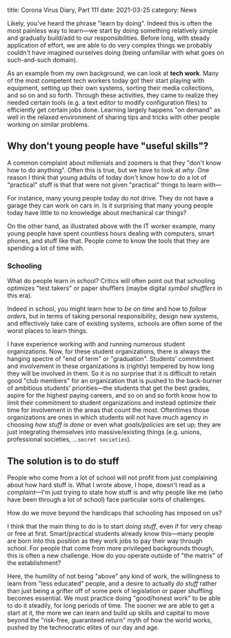 title: Corona Virus Diary, Part 111
date: 2021-03-25
category: News

Likely, you've heard the phrase "learn by doing". Indeed this is often the most
painless way to learn&mdash;we start by doing something relatively simple and
gradually build/add to our responsibilities. Before long, with steady
application of effort, we are able to do very complex things we probably
couldn't have imagined ourselves doing (being unfamiliar with what goes on
such-and-such domain).

As an example from my own background, we can look at **tech work**. Many of the
most competent tech workers today got their start playing with equipment,
setting up their own systems, sorting their media collections, and so on and so
forth. Through these activities, they came to realize they needed certain tools
(e.g. a text editor to modify configuration files) to efficiently get certain
jobs done. Learning largely happens "on demand" as well in the relaxed
environment of sharing tips and tricks with other people working on similar
problems.

Why don't young people have "useful skills"?
--------------------------------------------

A common complaint about millenials and zoomers is that they "don't know how to
do anything". Often this is true, but we have to look at *why*. One reason I
think that young adults of today don't know how to do a lot of "practical"
stuff is that that were not given "practical" things to learn with&mdash;

For instance, many young people today do not drive. They do not have a garage
they can work on cars in. Is it surprising that many young people today have
little to no knowledge about mechanical car things?

On the other hand, as illustrated above with the IT worker example, many young
people have spent countless hours dealing with computers, smart phones, and
stuff like that. People come to know the tools that they are spending a lot of
time with.

### Schooling

What do people learn in school?  Critics will often point out that schooling
optimizes "test takers" or paper shufflers (maybe digital *symbol shufflers* in
this era).

Indeed in school, you might learn how to *be on time* and how to *follow
orders*, but in terms of taking personal responsibility, design new systems,
and effectively take care of existing systems, schools are often some of the
worst places to learn things.

I have experience working with and running numerous student organizations. Now,
for these student organizations, there is always the hanging spectre of "end of
term" or "graduation". Students' commitment and involvement in these
organizations is (rightly) tempered by how long they will be involved in them.
So it is no surprise that it is difficult to retain good "club members" for an
organization that is pushed to the back-burner of ambitious students'
priorities&mdash;the students that get the best grades, aspire for the highest
paying careers, and so on and so forth know how to limit their commitment to
student organizations and instead optimize their time for involvement in the
areas that count the most. Oftentimes those organizations are ones in which
students will not have much agency in choosing *how stuff is done* or even what
*goals/policies* are set up; they are just integrating themselves into
massive/existing things (e.g. unions, professional societies, ...`secret
societies`).

The solution is to do stuff
---------------------------

People who come from a lot of school will not profit from just complaining
about how hard stuff is. What I wrote above, I hope, doesn't read as a
*complaint*&mdash;I'm just trying to state how stuff is and why people like me
(who have been through a lot of school) face particular sorts of challenges.

How do we move beyond the handicaps that schooling has imposed on us?

I think that the main thing to do is to start *doing stuff*, even if for very
cheap or free at first. Smart/practical students already know this&mdash;many
people are born into this position as they work jobs to pay their way through
school. For people that come from more privileged backgrounds though, this is
often a new challenge. How do you operate outside of "the matrix" of the
establishment?


Here, the humility of not being "above" any kind of work, the willingness to
learn from "less educated" people, and a desire to actually *do stuff* rather
than just being a grifter off of some perk of legislation or paper shuffling
becomes essential. We must practice doing "good/honest work" to be able to do
it steadily, for long periods of time. The sooner we are able to get a start at
it, the more we can learn and build up skills and capital to move beyond the
"risk-free, guaranteed return" myth of how the world works, pushed by the
technocratic elites of our day and age.
